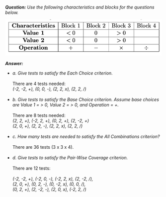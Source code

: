 *__Question:__ Use the following characteristics and blocks for the questions below.*

!["Image"](Exercise-6.2.5-image.png)

*__Answer:__*
- *a. Give tests to satisfy the *Each Choice* criterion.*<br><br> There are 4 tests needed: <br>*(-2, -2, +), (0, 0, -), (2, 2, x), (2, 2, /)*<br><br>
- *b. Give tests to satisfy the Base Choice criterion. Assume base choices are *Value 1* = > 0, *Value 2* = > 0, and *Operation* = +.*<br><br>There are 8 tests needed:<br>*(2, 2, +), (-2, 2, +), (0, 2, +), (2, -2, +)<br>(2, 0, +), (2, 2, -), (2, 2, x), (2, 2, /)*<br><br>
- *c. How many tests are needed to satisfy the All Combinations criterion?*<br><br>There are 36 tests (3 x 3 x 4).<br><br>
- *d. Give tests to satisfy the Pair-Wise Coverage criterion.*<br><br>There are 12 tests:<br><br>*(-2, -2, +), (-2, 0, -), (-2, 2, x), (2, -2, /),<br>(2, 0, +), (0, 2, -), (0, -2, x), (0, 0, /),<br>(0, 2, +), (2, -2, -), (2, 0, x), (-2, 2, /)*
